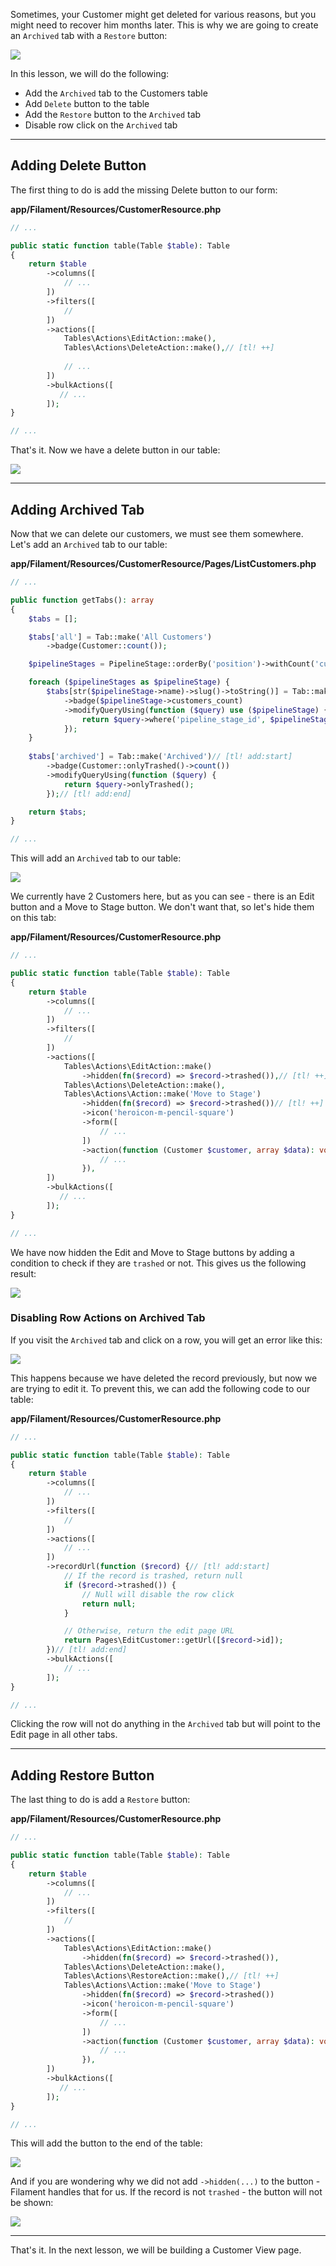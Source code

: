Sometimes, your Customer might get deleted for various reasons, but you might need to recover him months later. This is why we are going to create an `Archived` tab with a `Restore` button:

![](./images2/customersArchivedTabRestore.png)

In this lesson, we will do the following:

- Add the `Archived` tab to the Customers table
- Add `Delete` button to the table
- Add the `Restore` button to the `Archived` tab
- Disable row click on the `Archived` tab

---

## Adding Delete Button

The first thing to do is add the missing Delete button to our form:

**app/Filament/Resources/CustomerResource.php**
```php
// ...

public static function table(Table $table): Table
{
    return $table
        ->columns([
            // ...
        ])
        ->filters([
            //
        ])
        ->actions([
            Tables\Actions\EditAction::make(),
            Tables\Actions\DeleteAction::make(),// [tl! ++]
           
            // ...
        ])
        ->bulkActions([
           // ...
        ]);
}

// ...
```

That's it. Now we have a delete button in our table:

![](./images2/customersDeleteButton.png)

---

## Adding Archived Tab

Now that we can delete our customers, we must see them somewhere. Let's add an `Archived` tab to our table:

**app/Filament/Resources/CustomerResource/Pages/ListCustomers.php**
```php
// ...

public function getTabs(): array
{
    $tabs = [];

    $tabs['all'] = Tab::make('All Customers')
        ->badge(Customer::count());

    $pipelineStages = PipelineStage::orderBy('position')->withCount('customers')->get();

    foreach ($pipelineStages as $pipelineStage) {
        $tabs[str($pipelineStage->name)->slug()->toString()] = Tab::make($pipelineStage->name)
            ->badge($pipelineStage->customers_count)
            ->modifyQueryUsing(function ($query) use ($pipelineStage) {
                return $query->where('pipeline_stage_id', $pipelineStage->id);
            });
    }
    
    $tabs['archived'] = Tab::make('Archived')// [tl! add:start]
        ->badge(Customer::onlyTrashed()->count())
        ->modifyQueryUsing(function ($query) {
            return $query->onlyTrashed();
        });// [tl! add:end]

    return $tabs;
}

// ...
```

This will add an `Archived` tab to our table:

![](./images2/customersArchivedTab.png)

We currently have 2 Customers here, but as you can see - there is an Edit button and a Move to Stage button. We don't want that, so let's hide them on this tab:

**app/Filament/Resources/CustomerResource.php**
```php
// ...

public static function table(Table $table): Table
{
    return $table
        ->columns([
            // ...
        ])
        ->filters([
            //
        ])
        ->actions([
            Tables\Actions\EditAction::make()
                ->hidden(fn($record) => $record->trashed()),// [tl! ++]
            Tables\Actions\DeleteAction::make(),
            Tables\Actions\Action::make('Move to Stage')
                ->hidden(fn($record) => $record->trashed())// [tl! ++]
                ->icon('heroicon-m-pencil-square')
                ->form([
                    // ...
                ])
                ->action(function (Customer $customer, array $data): void {
                    // ...
                }),
        ])
        ->bulkActions([
           // ...
        ]);
}

// ...
```

We have now hidden the Edit and Move to Stage buttons by adding a condition to check if they are `trashed` or not. This gives us the following result:

![](./images2/customersArchivedTabHiddenButtons.png)

### Disabling Row Actions on Archived Tab

If you visit the `Archived` tab and click on a row, you will get an error like this:

![](./images2/customersArchivedTabRowClickError.png)

This happens because we have deleted the record previously, but now we are trying to edit it. To prevent this, we can add the following code to our table:

**app/Filament/Resources/CustomerResource.php**
```php
// ...

public static function table(Table $table): Table
{
    return $table
        ->columns([
            // ...
        ])
        ->filters([
            //
        ])
        ->actions([
            // ... 
        ])
        ->recordUrl(function ($record) {// [tl! add:start]
            // If the record is trashed, return null
            if ($record->trashed()) {
                // Null will disable the row click
                return null;
            }

            // Otherwise, return the edit page URL
            return Pages\EditCustomer::getUrl([$record->id]);
        })// [tl! add:end]
        ->bulkActions([
            // ...
        ]);
}

// ...
```

Clicking the row will not do anything in the `Archived` tab but will point to the Edit page in all other tabs.

---

## Adding Restore Button

The last thing to do is add a `Restore` button:


**app/Filament/Resources/CustomerResource.php**
```php
// ...

public static function table(Table $table): Table
{
    return $table
        ->columns([
            // ...
        ])
        ->filters([
            //
        ])
        ->actions([
            Tables\Actions\EditAction::make()
                ->hidden(fn($record) => $record->trashed()),
            Tables\Actions\DeleteAction::make(),
            Tables\Actions\RestoreAction::make(),// [tl! ++]
            Tables\Actions\Action::make('Move to Stage')
                ->hidden(fn($record) => $record->trashed())
                ->icon('heroicon-m-pencil-square')
                ->form([
                    // ...
                ])
                ->action(function (Customer $customer, array $data): void {
                    // ...
                }),
        ])
        ->bulkActions([
           // ...
        ]);
}

// ...
```

This will add the button to the end of the table:

![](./images2/customersArchivedTabRestoreButton.png)

And if you are wondering why we did not add `->hidden(...)` to the button - Filament handles that for us. If the record is not `trashed` - the button will not be shown:

![](./images2/customersArchivedTabRestoreButtonHidden.png)

---

That's it. In the next lesson, we will be building a Customer View page.
